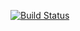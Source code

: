 [![Build Status](https://travis-ci.org/Zyavaranah/TAU-LeagueOfTests.svg?branch=master)](https://travis-ci.org/Zyavaranah/TAU-LeagueOfTests)
